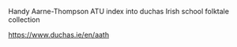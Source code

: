 Handy Aarne-Thompson ATU index into duchas Irish school folktale collection

https://www.duchas.ie/en/aath
